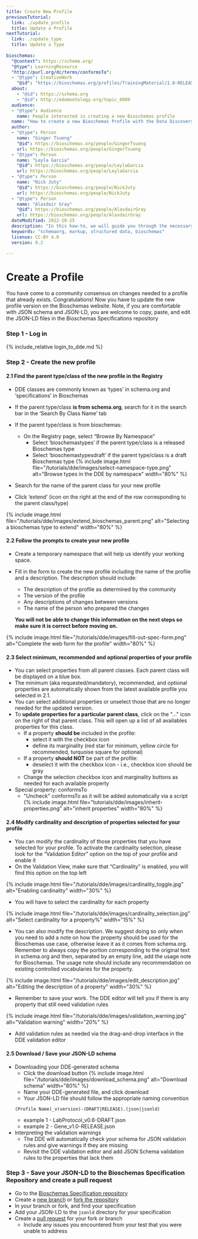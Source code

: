 ```yaml
---
title: Create New Profile
previousTutorial:
  link: ./update_profile
  title: Update a Profile
nextTutorial:
  link: ./update_type
  title: Update a Type
  
bioschemas:
  "@context": https://schema.org/
  "@type": LearningResource
  "http://purl.org/dc/terms/conformsTo":
  - "@type": CreativeWork
    "@id": "https://bioschemas.org/profiles/TrainingMaterial/1.0-RELEASE"
  about:
    - "@id": https://schema.org
    - "@id": http://edamontology.org/topic_0089
  audience:
  - "@type": Audience
    name: People interested in creating a new Bioschemas profile
  name: "How to create a new Bioschemas Profile with the Data Discovery Engine (DDE) Schema Playground"
  author:
  - "@type": Person
    name: "Ginger Tsueng"
    "@id": https://bioschemas.org/people/GingerTsueng
    url: https://bioschemas.org/people/GingerTsueng
  - "@type": Person
    name: "Leyla Garcia"
    "@id": https://bioschemas.org/people/LeylaGarcia
    url: https://bioschemas.org/people/LeylaGarcia
  - "@type": Person
    name: "Nick Juty"
    "@id": https://bioschemas.org/people/NickJuty
    url: https://bioschemas.org/people/NickJuty
  - "@type": Person
    name: "Alasdair Gray"
    "@id": https://bioschemas.org/people/AlasdairGray
    url: https://bioschemas.org/people/AlasdairGray
  dateModified: 2022-10-25
  description: "In this how-to, we will guide you through the necessary steps in order to create a new Bioschemas profile"
  keywords: "schemaorg, markup, structured data, bioschemas"
  license: CC-BY 4.0
  version: 0.2

---
```

# Create a Profile

You have come to a community consensus on changes needed to a profile that already exists. Congratulations! Now you have to update the new profile version on the Bioschemas website. Note, if you are comfortable with JSON schema and JSON-LD, you are welcome to copy, paste, and edit the JSON-LD files in the Bioschemas Specifications repository

### Step 1 - Log in
{% include_relative login_to_dde.md %}

### Step 2 - Create the new profile
#### 2.1 Find the parent type/class of the new profile in the Registry
* DDE classes are commonly known as ‘types’ in schema.org and ‘specifications’ in Bioschemas
* If the parent type/class __is from schema.org__, search for it in the search bar in the ‘Search By Class Name’ tab
* If the parent type/class is from bioschemas:
  * On the Registry page, select “Browse By Namespace”
    * Select ‘bioschemastypes’ if the parent type/class is a released Bioschemas type
    * Select ‘bioschemastypesdraft’ if the parent type/class is a draft Bioschemas type
{% include image.html file="/tutorials/dde/images/select-namespace-type.png" alt="Browse types in the DDE by namespace" width="80%" %}

* Search for the name of the parent class for your new profile
* Click ‘extend’ (icon on the right at the end of the row corresponding to the parent class/type)

{% include image.html file="/tutorials/dde/images/extend_bioschemas_parent.png" alt="Selecting a bioschemas type to extend" width="80%" %}

#### 2.2 Follow the prompts to create your new profile
* Create a temporary namespace that will help us identify your working space.
* Fill in the form to create the new profile including the name of the profile and a description. The description should include:
  * The description of the profile as determined by the community
  * The version of the profile
  * Any descriptions of changes between versions
  * The name of the person who prepared the changes
  
  __You will not be able to change this information on the next steps so make sure it is correct before moving on.__

{% include image.html file="/tutorials/dde/images/fill-out-spec-form.png" alt="Complete the web form for the profile" width="80%" %}

#### 2.3 Select minimum, recommended and optional properties of your profile
* You can select properties from all parent classes. Each parent class will be displayed on a blue box. 
* The  minimum (aka requested/mandatory), recommended, and optional properties are automatically shown from the latest available profile you selected in 2.1.
* You can select additional properties or unselect those that are no longer needed for the updated version.
* To **update properties for a particular parent class**, click on the "..." icon on the right of that parent class. This will open up a list of all availables properties for this class. 
  * If a property **should be** included in the profile:
    * select it with the checkbox icon
    * define its marginality (red star for minimum, yellow circle for recommended, turquoise square for optional)
  * If a property **should NOT** be part of the profile:
    * deselect it with the checkbox icon - i.e., checkbox icon should be gray
  * Change the selection checkbox icon and marginality buttons as needed for each available property
* Special property: conformsTo
  * "Uncheck" conformsTo as it will be added automatically via a script
 {% include image.html file="tutorials/dde/images/inherit-properties.png" alt="inherit properties" width="80%" %}

#### 2.4 Modify cardinality and description of properties selected for your profile
* You can modify the cardinality of those properties that you have selected for your profile. To activate the cardinality selection, please look for the “Validation Editor” option on the top of your profile and enable it
* On the Validation View, make sure that “Cardinality” is enabled, you will find this option on the top left

{% include image.html file="/tutorials/dde/images/cardinality_toggle.jpg" alt="Enabling cardinality" width="30%" %}

* You will have to select the cardinality for each property 

{% include image.html file="/tutorials/dde/images/cardinality_selection.jpg" alt="Select cardinality for a property%" width="15%" %}

* You can also modify the description. We suggest doing so only when you need to add a note on how the property should be used for the Bioschemas use case, otherwise leave it as it comes from schema.org. Remember to always copy the portion corresponding to the original text in schema.org and then, separated by an empty line, add the usage note for Bioschemas. The usage note should include any recommendation on existing controlled vocabularies for the property.

{% include image.html file="/tutorials/dde/images/edit_description.jpg" alt="Editing the description of a property" width="30%" %}

* Remember to save your work. The DDE editor will tell you if there is any property that still need validation rules

{% include image.html file="/tutorials/dde/images/validation_warning.jpg" alt="Validation warning" width="20%" %}

* Add validation rules as needed via the drag-and-drop interface in the DDE validation editor

#### 2.5 Download / Save your JSON-LD schema
* Downloading your DDE-generated schema
  * Click the download button 
{% include image.html file="/tutorials/dde/images/download_schema.png" alt="Download schema" width="80%" %}
  * Name your DDE-generated file, and click download
  * Your JSON-LD file should follow the appropriate naming convention
  ```
  (Profile Name)_v(version)-(DRAFT|RELEASE).(json|jsonld)
  ```
    * example 1 - LabProtocol_v0.6-DRAFT.json
    * example 2 - Gene_v1.0-RELEASE.json
* Interpreting the validation warnings
  * The DDE will automatically check your schema for JSON validation rules and give warnings if they are missing
  * Revisit the DDE validation editor and add JSON Schema validation rules to the properties that lack them

### Step 3 - Save your JSON-LD to the Bioschemas Specification Repository and create a pull request
* Go to the [Bioschemas Specification repository](https://github.com/BioSchemas/specifications) 
* Create a [new branch](https://docs.github.com/en/repositories/configuring-branches-and-merges-in-your-repository/managing-branches-in-your-repository/viewing-branches-in-your-repository) or [fork the repository](https://docs.github.com/en/get-started/quickstart/fork-a-repo)
* In your branch or fork, and find your specification
* Add your JSON-LD to the `jsonld` directory for your specification
* Create a [pull request](https://docs.github.com/en/pull-requests/collaborating-with-pull-requests/proposing-changes-to-your-work-with-pull-requests/creating-a-pull-request) for your fork or branch
  * Include any issues you encountered from your test that you were unable to address


